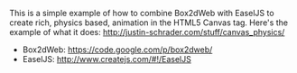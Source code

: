 This is a simple example of how to combine Box2dWeb with EaselJS to create rich, physics based, animation in the HTML5 Canvas tag. Here's the example of what it does: http://justin-schrader.com/stuff/canvas_physics/

- Box2dWeb: https://code.google.com/p/box2dweb/
- EaselJS: http://www.createjs.com/#!/EaselJS
